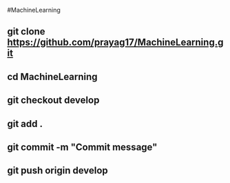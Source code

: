
#MachineLearning


 ## git clone https://github.com/prayag17/MachineLearning.git
 ## cd MachineLearning
 ## git checkout develop
 ## git add .
 ## git commit -m "Commit message"
 ## git push origin develop


